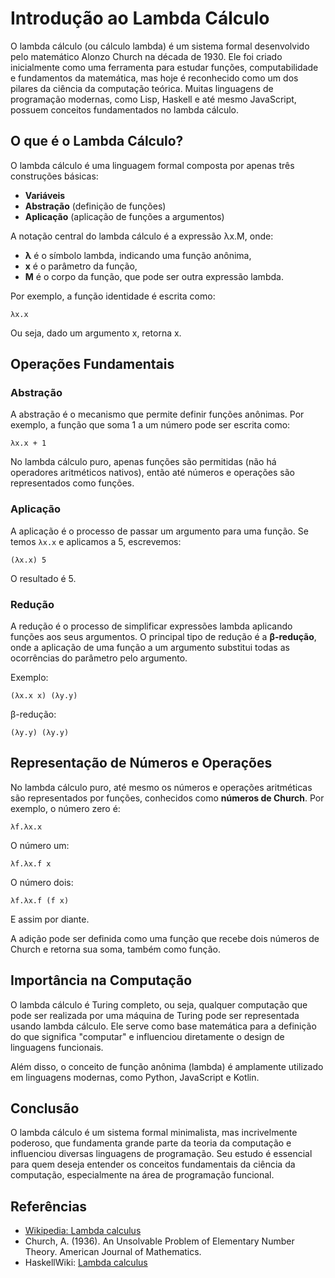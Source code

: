 # Introdução ao Lambda Cálculo

O lambda cálculo (ou cálculo lambda) é um sistema formal desenvolvido pelo matemático Alonzo Church na década de 1930. Ele foi criado inicialmente como uma ferramenta para estudar funções, computabilidade e fundamentos da matemática, mas hoje é reconhecido como um dos pilares da ciência da computação teórica. Muitas linguagens de programação modernas, como Lisp, Haskell e até mesmo JavaScript, possuem conceitos fundamentados no lambda cálculo.

## O que é o Lambda Cálculo?

O lambda cálculo é uma linguagem formal composta por apenas três construções básicas:
- **Variáveis**
- **Abstração** (definição de funções)
- **Aplicação** (aplicação de funções a argumentos)

A notação central do lambda cálculo é a expressão λx.M, onde:
- **λ** é o símbolo lambda, indicando uma função anônima,
- **x** é o parâmetro da função,
- **M** é o corpo da função, que pode ser outra expressão lambda.

Por exemplo, a função identidade é escrita como:
```
λx.x
```
Ou seja, dado um argumento x, retorna x.

## Operações Fundamentais

### Abstração

A abstração é o mecanismo que permite definir funções anônimas. Por exemplo, a função que soma 1 a um número pode ser escrita como:
```
λx.x + 1
```
No lambda cálculo puro, apenas funções são permitidas (não há operadores aritméticos nativos), então até números e operações são representados como funções.

### Aplicação

A aplicação é o processo de passar um argumento para uma função. Se temos `λx.x` e aplicamos a 5, escrevemos:
```
(λx.x) 5
```
O resultado é 5.

### Redução

A redução é o processo de simplificar expressões lambda aplicando funções aos seus argumentos. O principal tipo de redução é a **β-redução**, onde a aplicação de uma função a um argumento substitui todas as ocorrências do parâmetro pelo argumento.

Exemplo:
```
(λx.x x) (λy.y)
```
β-redução:
```
(λy.y) (λy.y)
```

## Representação de Números e Operações

No lambda cálculo puro, até mesmo os números e operações aritméticas são representados por funções, conhecidos como **números de Church**. Por exemplo, o número zero é:
```
λf.λx.x
```
O número um:
```
λf.λx.f x
```
O número dois:
```
λf.λx.f (f x)
```
E assim por diante.

A adição pode ser definida como uma função que recebe dois números de Church e retorna sua soma, também como função.

## Importância na Computação

O lambda cálculo é Turing completo, ou seja, qualquer computação que pode ser realizada por uma máquina de Turing pode ser representada usando lambda cálculo. Ele serve como base matemática para a definição do que significa "computar" e influenciou diretamente o design de linguagens funcionais.

Além disso, o conceito de função anônima (lambda) é amplamente utilizado em linguagens modernas, como Python, JavaScript e Kotlin.

## Conclusão

O lambda cálculo é um sistema formal minimalista, mas incrivelmente poderoso, que fundamenta grande parte da teoria da computação e influenciou diversas linguagens de programação. Seu estudo é essencial para quem deseja entender os conceitos fundamentais da ciência da computação, especialmente na área de programação funcional.

## Referências

- [Wikipedia: Lambda calculus](https://pt.wikipedia.org/wiki/Lambda_c%C3%A1lculo)
- Church, A. (1936). An Unsolvable Problem of Elementary Number Theory. American Journal of Mathematics.
- HaskellWiki: [Lambda calculus](https://wiki.haskell.org/Lambda_calculus)
